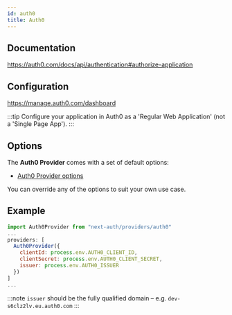 ```yaml
---
id: auth0
title: Auth0
---
```


## Documentation

https://auth0.com/docs/api/authentication#authorize-application

## Configuration

https://manage.auth0.com/dashboard

:::tip
Configure your application in Auth0 as a 'Regular Web Application' (not a 'Single Page App').
:::

## Options

The **Auth0 Provider** comes with a set of default options:

- [Auth0 Provider options](https://github.com/nextauthjs/next-auth/blob/main/src/providers/auth0.js)

You can override any of the options to suit your own use case.

## Example

```js
import Auth0Provider from "next-auth/providers/auth0"
...
providers: [
  Auth0Provider({
    clientId: process.env.AUTH0_CLIENT_ID,
    clientSecret: process.env.AUTH0_CLIENT_SECRET,
    issuer: process.env.AUTH0_ISSUER
  })
]
...
```

:::note
`issuer` should be the fully qualified domain – e.g. `dev-s6clz2lv.eu.auth0.com`
:::

